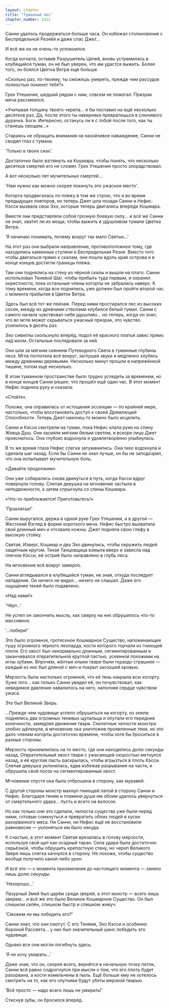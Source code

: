 ```yaml
---
layout: chapter
title: "Туманный лес"
chapter_number: 1412
---
```




Санни удалось продержаться больше часа. Он избежал столкновения с Беспредельной Резнёй и даже спас Джет...

И всё же он не очень-то успокоился.

Когда когорта, оставив Разрушитель Цепей, вновь устремилась в клубящийся туман, он не был уверен, что им удастся выжить. Более того, он боялся Цветка Ветра ещё больше.

«Сколько раз, по-твоему, ты сможешь умереть, прежде чем рассудок полностью покинет тебя?»

Грех Утешения, шедший рядом с ним, совсем не помогал. Призрак меча рассмеялся.

«Учитывая толщину твоего черепа... я бы поставил на ещё несколько десятков раз. Да, после этого ты наверняка превратишься в слюнявого дурачка. Боги. Интересно, останусь ли я с тобой после того, как ты станешь овощем...»

Стараясь не обращать внимания на назойливое наваждение, Санни не сводил глаз с тумана.

'Только в твоих снах'.

Достаточно было взглянуть на Кошмара, чтобы понять, что несколько десятков смертей его не сломят. Грех Утешения просто злорадствовал.

А вот несколько лет мучительных смертей...

'Нам нужно как можно скорее покинуть это ужасное место'.

Когорта продвигалась по пляжу в том же строю, что и во время предыдущих повторов, но теперь Джет шла позади Санни и Нефис. Кэсси вызвала свои Эхо, которые теперь двигались впереди Кошмара.

Вместе они представляли собой грозную боевую силу... и всё же Санни не знал, хватит ли их мощи, чтобы выжить в удушливом тумане Цветка Ветра.

'Я начинаю понимать, почему вокруг так мало Святых...'

На этот раз они выбрали направление, противоположное тому, где находились каменные ступени и Беспредельная Резня. Вместо того чтобы двигаться прямо к скалам, они пошли вдоль края острова и в конце концов достигли границы пляжа.

Там они поднялись на стену из чёрной скалы и вышли на плато. Санни использовал Теневой Шаг, чтобы прибыть туда первым, и охранял окрестности, пока остальные члены когорты не забрались наверх. К тому времени, когда все поднялись, уже должен был пройти второй час с момента прибытия в Цветок Ветра.

Здесь был всё тот же пейзаж. Перед ними простирался лес из высоких сосен, между их древними стволами клубился белый туман. Санни с самого начала чувствовал себя удушливо... но теперь, когда он знал, что во мгле может скрываться ужасный призрак, это чувство усилилось в десять раз.

Эхо сивиллы скользнуло вперёд, подол её красного платья завис прямо над мхом. Остальные последовали за ней.

Они шли за мягким сиянием Путеводного Света в туманные глубины леса. Мгла поглотила всё вокруг, заглушая звуки и медленно клубясь между древними деревьями. Несколько минут прошли в напряжённой тишине, потом ещё несколько.

В этом туманном пространстве было трудно уследить за временем, но в конце концов Санни решил, что прошёл ещё один час. В этот момент Нефис подняла руку и сказала:

«Стойте».

Похоже, она оправилась от истощения эссенции — по крайней мере, настолько, чтобы восстановить доступ к своей Дремлющей Способности. Теперь Джет наконец-то можно было исцелить.

Санни и Кэсси смотрели на туман, пока Нефис клала руки на спину Жнеца Душ. Они засияли мягким белым светом, и вскоре лицо Джет прояснилось. Она глубоко вздохнула и удовлетворённо улыбнулась.

В то же время глаза Нефис слегка затуманились. Она тихо вздохнула и сделала шаг назад. Если бы Санни не знал лучше, он бы не заподозрил, что она испытывает мучительную боль.

«Давайте продолжим».

Они уже собирались снова двинуться в путь, когда Кэсси вдруг повернула голову. Слепая девушка на мгновение застыла в неподвижности, а затем спрыгнула со спины Кошмара.

«Что-то приближается! Приготовьтесь!»

'Проклятье!'

Санни выругался, держа в одной руке Грех Утешения, а в другой — Жестокий Взгляд в форме короткого меча. Нефис быстро выхватила свой длинный меч и отозвала ножны. Джет подняла свою глефу в высокую стойку.

Святая, Изверг, Кошмар и два Эхо двинулись, чтобы окружить людей защитным кругом. Тихая Танцовщица взмыла вверх и зависла над плечом Кэсси, её остриё было направлено в глубь леса.

На мгновение всё вокруг замерло.

Санни вглядывался в клубящийся туман, не зная, откуда последует нападение. Он ничего не видел... ничего не слышал. Даже его ощущение теней было подавлено.

«Над нами!»

'Чёрт...'

Не успел он закончить мысль, как сверху на них обрушилось что-то массивное.

'...побери!'

Это было огромное, гротескное Кошмарное Существо, напоминающее тушу огромного чёрного леопарда, кости которого торчали из гниющей плоти. Его хвост был ненормально длинным, сегментированным и заканчивался отвратительной круглой пастью, усеянной похожими на иглы зубами. Впрочем, жёлтые клыки твари были гораздо страшнее — каждый из них был длиной с меч и покрыт засохшей кровью.

Мерзость была настолько огромной, что её тень накрыла всю когорту. Хуже того... как только Санни увидел её, он почувствовал, как невидимое давление навалилось на него, наполняя сердце чувством ужаса.

Это был Великий Зверь.

...Прежде чем чудовище успело обрушиться на когорту, из земли поднялись два огромных теневых щупальца и опутали его передние конечности, замедляя движение твари. Скелетные челюсти монстра злобно щёлкнули, в мгновение ока уничтожив проявленные тени, но это дало членам когорты достаточно времени, чтобы хотя бы броситься в разные стороны.

Мерзость приземлилась на то место, где они находились долю секунды назад. Отвратительный хвост твари с ужасающей скоростью метнулся назад, а её круглая пасть раскрылась, чтобы вгрызться в плоть Кэсси. Слепая девушка уклонилась, едва избежав разрывания на части, и обрушила свой посох на сегментированный хвост.

Мгновение спустя она была отброшена в сторону, как муравей.

С другой стороны монстр махнул гниющей лапой в сторону Санни и Нефис. Благодаря теням и пламени души им обоим удалось увернуться от смертельного удара... пусть и всего на волосок.

Но как только они это сделали, челюсти существа уже были перед ними, готовые сомкнуться и превратить обоих людей в куски разорванного мяса. Ни Санни, ни Нефис ещё не восстановили равновесие — уклоняться им было некуда.

К счастью, в этот момент Святая врезалась в голову мерзости, используя свой щит как осадный таран. Сила удара была достаточно серьёзной, чтобы обрушить крепостную стену, но череп Великого Зверя лишь слегка качнулся в сторону. Не похоже, чтобы существо вообще получило какой-либо урон.

И всё это — с момента приземления до настоящего момента — заняло лишь долю секунды.

'Нехорошо...'

Лазурный Змей был царём среди зверей, а этот монстр — всего лишь зверем... и всё же это было Великое Кошмарное Существо. Он был слишком силён, слишком быстр и слишком живуч.

'Сможем ли мы победить его?'

Санни знал, что они смогут. С его Тенями, Эхо Кэсси и особенно Короной Рассвета... у них был значительный шанс победить это чудовище.

Однако все они могли погибнуть здесь.

'Я не хочу умирать...'

Даже зная, что он, скорее всего, вернётся в начальную точку петли, Санни всё равно содрогнулся при мысли о том, что его плоть будет разорвана, а кости измельчены в пыль. Ещё больше ему не хотелось смотреть на то, как его спутники будут убиты мерзкой тварью.

'Всё просто — надо всего лишь не умирать!'

Стиснув зубы, он бросился вперёд.


